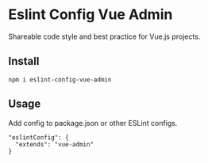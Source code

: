 # Eslint Config Vue Admin

Shareable code style and best practice for Vue.js projects.

## Install

`npm i eslint-config-vue-admin`

## Usage

Add config to package.json or other ESLint configs.

```
"eslintConfig": {
  "extends": "vue-admin"
}
```
